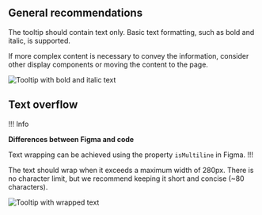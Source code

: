 ## General recommendations

The tooltip should contain text only. Basic text formatting, such as bold and italic, is supported.

If more complex content is necessary to convey the information, consider other display components or moving the content to the page.

![Tooltip with bold and italic text](/assets/components/tooltip/tooltip-text-formatting.png)

## Text overflow

!!! Info

**Differences between Figma and code**

Text wrapping can be achieved using the property `isMultiline` in Figma.
!!!

The text should wrap when it exceeds a maximum width of 280px. There is no character limit, but we recommend keeping it short and concise (~80 characters).

![Tooltip with wrapped text](/assets/components/tooltip/tooltip-text-wrapping.png)